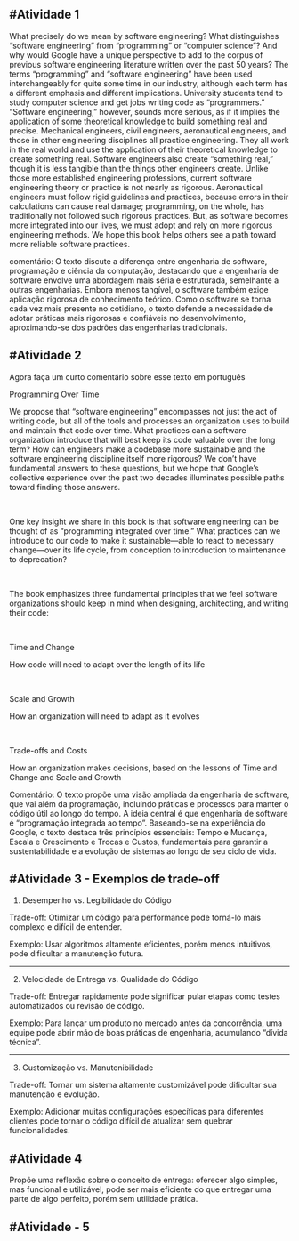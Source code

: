 #Atividade 1
---

What precisely do we mean by software engineering? What distinguishes “software engineering” from “programming” or “computer science”? And why would Google have a unique perspective to add to the corpus of previous software engineering literature written over the past 50 years? The terms “programming” and “software engineering” have been used interchangeably for quite some time in our industry, although each term has a different emphasis and different implications. University students tend to study computer science and get jobs writing code as “programmers.” “Software engineering,” however, sounds more serious, as if it implies the application of some theoretical knowledge to build something real and precise. Mechanical engineers, civil engineers, aeronautical engineers, and those in other engineering disciplines all practice engineering. They all work in the real world and use the application of their theoretical knowledge to create something real. Software engineers also create “something real,” though it is less tangible than the things other engineers create. Unlike those more established engineering professions, current software engineering theory or practice is not nearly as rigorous. Aeronautical engineers must follow rigid guidelines and practices, because errors in their calculations can cause real damage; programming, on the whole, has traditionally not followed such rigorous practices. But, as software becomes more integrated into our lives, we must adopt and rely on more rigorous engineering methods. We hope this book helps others see a path toward more reliable software practices.


comentário: O texto discute a diferença entre engenharia de software, programação e ciência da computação, destacando que a engenharia de software envolve uma abordagem mais séria e estruturada, semelhante a outras engenharias. Embora menos tangível, o software também exige aplicação rigorosa de conhecimento teórico. Como o software se torna cada vez mais presente no cotidiano, o texto defende a necessidade de adotar práticas mais rigorosas e confiáveis no desenvolvimento, aproximando-se dos padrões das engenharias tradicionais.




#Atividade 2
---
Agora faça um curto comentário sobre esse texto em português

Programming Over Time

We propose that “software engineering” encompasses not just the act of writing code, but all of the tools and processes an organization uses to build and maintain that code over time. What practices can a software organization introduce that will best keep its code valuable over the long term? How can engineers make a codebase more sustainable and the software engineering discipline itself more rigorous? We don’t have fundamental answers to these questions, but we hope that Google’s collective experience over the past two decades illuminates possible paths toward finding those answers.

 

One key insight we share in this book is that software engineering can be thought of as “programming integrated over time.” What practices can we introduce to our code to make it sustainable—able to react to necessary change—over its life cycle, from conception to introduction to maintenance to deprecation?

 

The book emphasizes three fundamental principles that we feel software organizations should keep in mind when designing, architecting, and writing their code:

 

Time and Change

How code will need to adapt over the length of its life

 

Scale and Growth

How an organization will need to adapt as it evolves

 

Trade-offs and Costs

How an organization makes decisions, based on the lessons of Time and Change and Scale and Growth


Comentário: O texto propõe uma visão ampliada da engenharia de software, que vai além da programação, incluindo práticas e processos para manter o código útil ao longo do tempo. A ideia central é que engenharia de software é “programação integrada ao tempo”. Baseando-se na experiência do Google, o texto destaca três princípios essenciais: Tempo e Mudança, Escala e Crescimento e Trocas e Custos, fundamentais para garantir a sustentabilidade e a evolução de sistemas ao longo de seu ciclo de vida.




#Atividade 3 - Exemplos de trade-off
---

1. Desempenho vs. Legibilidade do Código

Trade-off: Otimizar um código para performance pode torná-lo mais complexo e difícil de entender.

Exemplo: Usar algoritmos altamente eficientes, porém menos intuitivos, pode dificultar a manutenção futura.

---

2. Velocidade de Entrega vs. Qualidade do Código

Trade-off: Entregar rapidamente pode significar pular etapas como testes automatizados ou revisão de código.

Exemplo: Para lançar um produto no mercado antes da concorrência, uma equipe pode abrir mão de boas práticas de engenharia, acumulando “dívida técnica”.

---

3. Customização vs. Manutenibilidade

Trade-off: Tornar um sistema altamente customizável pode dificultar sua manutenção e evolução.

Exemplo: Adicionar muitas configurações específicas para diferentes clientes pode tornar o código difícil de atualizar sem quebrar funcionalidades.


#Atividade 4 
---
Propõe uma reflexão sobre o conceito de entrega: oferecer algo simples, mas funcional e utilizável, pode ser mais eficiente do que entregar uma parte de algo perfeito, porém sem utilidade prática.


#Atividade - 5
---
